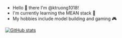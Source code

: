 * Hello 👋 there I'm @ktruong1018!
* I'm currently learning the MEAN stack 🥽
* My hobbies include model building and gaming 🎮

[![GitHub stats](https://github-readme-stats.vercel.app/api?username=ktruong1018&show_icons=true&theme=dark)](https://github.com/anuraghazra/github-readme-stats)
